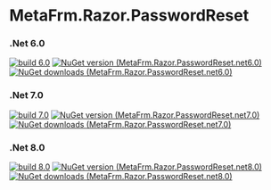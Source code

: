# MetaFrm.Razor.PasswordReset

### .Net 6.0
[![build 6.0](https://github.com/MetaFrm/MetaFrm.Razor.PasswordReset/actions/workflows/build_6.0.yml/badge.svg)](https://github.com/MetaFrm/MetaFrm.Razor.PasswordReset/actions/workflows/build_6.0.yml)
[![NuGet version (MetaFrm.Razor.PasswordReset.net6.0)](https://img.shields.io/nuget/v/MetaFrm.Razor.PasswordReset.net6.0)](https://www.nuget.org/packages/MetaFrm.Razor.PasswordReset.net6.0/)
[![NuGet downloads (MetaFrm.Razor.PasswordReset.net6.0)](https://img.shields.io/nuget/dt/MetaFrm.Razor.PasswordReset.net6.0)](https://www.nuget.org/packages/MetaFrm.Razor.PasswordReset.net6.0/)
### .Net 7.0
[![build 7.0](https://github.com/MetaFrm/MetaFrm.Razor.PasswordReset/actions/workflows/build_7.0.yml/badge.svg)](https://github.com/MetaFrm/MetaFrm.Razor.PasswordReset/actions/workflows/build_7.0.yml)
[![NuGet version (MetaFrm.Razor.PasswordReset.net7.0)](https://img.shields.io/nuget/v/MetaFrm.Razor.PasswordReset.net7.0)](https://www.nuget.org/packages/MetaFrm.Razor.PasswordReset.net7.0/)
[![NuGet downloads (MetaFrm.Razor.PasswordReset.net7.0)](https://img.shields.io/nuget/dt/MetaFrm.Razor.PasswordReset.net7.0)](https://www.nuget.org/packages/MetaFrm.Razor.PasswordReset.net7.0/)
### .Net 8.0
[![build 8.0](https://github.com/MetaFrm/MetaFrm.Razor.PasswordReset/actions/workflows/build_8.0.yml/badge.svg)](https://github.com/MetaFrm/MetaFrm.Razor.PasswordReset/actions/workflows/build_8.0.yml)
[![NuGet version (MetaFrm.Razor.PasswordReset.net8.0)](https://img.shields.io/nuget/v/MetaFrm.Razor.PasswordReset.net8.0)](https://www.nuget.org/packages/MetaFrm.Razor.PasswordReset.net8.0/)
[![NuGet downloads (MetaFrm.Razor.PasswordReset.net8.0)](https://img.shields.io/nuget/dt/MetaFrm.Razor.PasswordReset.net8.0)](https://www.nuget.org/packages/MetaFrm.Razor.PasswordReset.net8.0/)